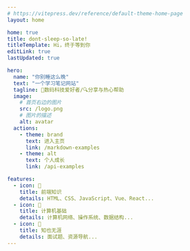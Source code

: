 ```yaml
---
# https://vitepress.dev/reference/default-theme-home-page
layout: home

home: true
title: dont-sleep-so-late!
titleTemplate: Hi，终于等到你
editLink: true
lastUpdated: true

hero:
  name: "你别睡这么晚"
  text: "一个学习笔记网站"
  tagline: 🤖️数码科技爱好者/🔍分享与热心帮助
  image:
    # 首页右边的图片
    src: /logo.png
    # 图片的描述
    alt: avatar
  actions:
    - theme: brand
      text: 进入主页
      link: /markdown-examples
    - theme: alt	
      text: 个人成长
      link: /api-examples

features:
  - icon: 🤹
    title: 前端知识
    details: HTML、CSS、JavaScript、Vue、React...
  - icon: 📖
    title: 计算机基础
    details: 计算机网络、操作系统、数据结构...
  - icon: 🧰
    title: 知也无涯
    details: 面试题、资源导航...
---
```


